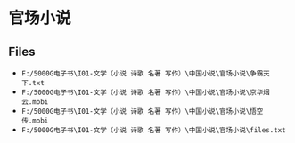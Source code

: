 # 官场小说

## Files

- `F:/5000G电子书\I01-文学（小说 诗歌 名著 写作）\中国小说\官场小说\争霸天下.txt`
- `F:/5000G电子书\I01-文学（小说 诗歌 名著 写作）\中国小说\官场小说\京华烟云.mobi`
- `F:/5000G电子书\I01-文学（小说 诗歌 名著 写作）\中国小说\官场小说\悟空传.mobi`
- `F:/5000G电子书\I01-文学（小说 诗歌 名著 写作）\中国小说\官场小说\files.txt`

